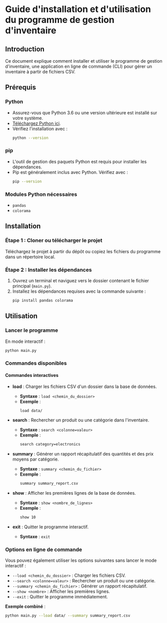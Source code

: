 # Guide d'installation et d'utilisation du programme de gestion d'inventaire

## Introduction
Ce document explique comment installer et utiliser le programme de gestion d'inventaire, une application en ligne de commande (CLI) pour gérer un inventaire à partir de fichiers CSV.

## Prérequis
### Python
- Assurez-vous que Python 3.6 ou une version ultérieure est installé sur votre système.
- [Téléchargez Python ici](https://www.python.org/downloads/).
- Vérifiez l'installation avec :
  ```bash
  python --version
  ```

### pip
- L'outil de gestion des paquets Python est requis pour installer les dépendances.
- Pip est généralement inclus avec Python. Vérifiez avec :
  ```bash
  pip --version
  ```

### Modules Python nécessaires
- `pandas`
- `colorama`

## Installation
### Étape 1 : Cloner ou télécharger le projet
Téléchargez le projet à partir du dépôt ou copiez les fichiers du programme dans un répertoire local.

### Étape 2 : Installer les dépendances
1. Ouvrez un terminal et naviguez vers le dossier contenant le fichier principal (`main.py`).
2. Installez les dépendances requises avec la commande suivante :
   ```bash
   pip install pandas colorama
   ```

## Utilisation
### Lancer le programme
En mode interactif :
```bash
python main.py
```

### Commandes disponibles
#### Commandes interactives
- **load** : Charger les fichiers CSV d'un dossier dans la base de données.
  - **Syntaxe** : `load <chemin_du_dossier>`
  - **Exemple** :
    ```bash
    load data/
    ```

- **search** : Rechercher un produit ou une catégorie dans l'inventaire.
  - **Syntaxe** : `search <colonne=valeur>`
  - **Exemple** :
    ```bash
    search category=electronics
    ```

- **summary** : Générer un rapport récapitulatif des quantités et des prix moyens par catégorie.
  - **Syntaxe** : `summary <chemin_du_fichier>`
  - **Exemple** :
    ```bash
    summary summary_report.csv
    ```

- **show** : Afficher les premières lignes de la base de données.
  - **Syntaxe** : `show <nombre_de_lignes>`
  - **Exemple** :
    ```bash
    show 10
    ```

- **exit** : Quitter le programme interactif.
  - **Syntaxe** : `exit`

### Options en ligne de commande
Vous pouvez également utiliser les options suivantes sans lancer le mode interactif :

- `--load <chemin_du_dossier>` : Charger les fichiers CSV.
- `--search <colonne=valeur>` : Rechercher un produit ou une catégorie.
- `--summary <chemin_du_fichier>` : Générer un rapport récapitulatif.
- `--show <nombre>` : Afficher les premières lignes.
- `--exit` : Quitter le programme immédiatement.

**Exemple combiné** :
```bash
python main.py --load data/ --summary summary_report.csv
```

